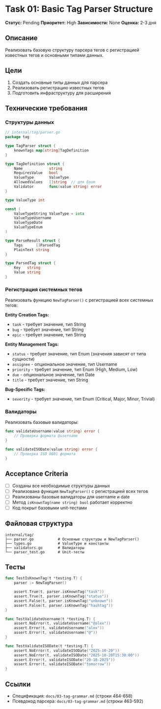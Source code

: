 # Task 01: Basic Tag Parser Structure

**Статус:** Pending
**Приоритет:** High
**Зависимости:** None
**Оценка:** 2-3 дня

## Описание

Реализовать базовую структуру парсера тегов с регистрацией известных тегов и основными типами данных.

## Цели

1. Создать основные типы данных для парсера
2. Реализовать регистрацию известных тегов
3. Подготовить инфраструктуру для расширения

## Технические требования

### Структуры данных

```go
// internal/tag/parser.go
package tag

type TagParser struct {
    knownTags map[string]TagDefinition
}

type TagDefinition struct {
    Name            string
    RequiresValue   bool
    ValueType       ValueType
    AllowedValues   []string  // для Enum
    Validator       func(value string) error
}

type ValueType int

const (
    ValueTypeString ValueType = iota
    ValueTypeUsername
    ValueTypeDate
    ValueTypeEnum
)

type ParseResult struct {
    Tags      []ParsedTag
    PlainText string
}

type ParsedTag struct {
    Key   string
    Value string
}
```

### Регистрация системных тегов

Реализовать функцию `NewTagParser()` с регистрацией всех системных тегов:

**Entity Creation Tags:**
- `task` - требует значение, тип String
- `bug` - требует значение, тип String
- `epic` - требует значение, тип String

**Entity Management Tags:**
- `status` - требует значение, тип Enum (значения зависят от типа сущности)
- `assignee` - опциональное значение, тип Username
- `priority` - требует значение, тип Enum (High, Medium, Low)
- `due` - опциональное значение, тип Date
- `title` - требует значение, тип String

**Bug-Specific Tags:**
- `severity` - требует значение, тип Enum (Critical, Major, Minor, Trivial)

### Валидаторы

Реализовать базовые валидаторы:

```go
func validateUsername(value string) error {
    // Проверка формата @username
}

func validateISODate(value string) error {
    // Проверка ISO 8601 формата
}
```

## Acceptance Criteria

- [ ] Созданы все необходимые структуры данных
- [ ] Реализована функция `NewTagParser()` с регистрацией всех тегов
- [ ] Реализованы базовые валидаторы для username и date
- [ ] Метод `isKnownTag(name string) bool` работает корректно
- [ ] Код покрыт базовыми unit-тестами

## Файловая структура

```
internal/tag/
├── parser.go           # Основные структуры и NewTagParser()
├── types.go            # ValueType и константы
├── validators.go       # Валидаторы
└── parser_test.go      # Unit-тесты
```

## Тесты

```go
func TestIsKnownTag(t *testing.T) {
    parser := NewTagParser()

    assert.True(t, parser.isKnownTag("task"))
    assert.True(t, parser.isKnownTag("status"))
    assert.False(t, parser.isKnownTag("unknown"))
    assert.False(t, parser.isKnownTag("hashtag"))
}

func TestValidateUsername(t *testing.T) {
    assert.NoError(t, validateUsername("@alex"))
    assert.Error(t, validateUsername("alex"))
    assert.Error(t, validateUsername("@"))
}

func TestValidateISODate(t *testing.T) {
    assert.NoError(t, validateISODate("2025-10-20"))
    assert.NoError(t, validateISODate("2025-10-20T15:30:00"))
    assert.Error(t, validateISODate("20-10-2025"))
    assert.Error(t, validateISODate("tomorrow"))
}
```

## Ссылки

- Спецификация: `docs/03-tag-grammar.md` (строки 464-658)
- Псевдокод парсера: `docs/03-tag-grammar.md` (строки 463-592)
